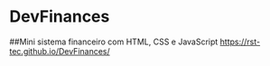# DevFinances
##Mini sistema financeiro com HTML, CSS e JavaScript
https://rst-tec.github.io/DevFinances/ 


